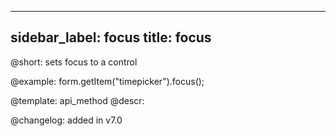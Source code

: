 
---
sidebar_label: focus
title: focus
---          

@short: sets focus to a control





@example:
form.getItem("timepicker").focus();


@template: api_method
@descr:

@changelog: added in v7.0
